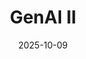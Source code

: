 ---
layout: lecture
published: true    # jekyll on to ensure lecture content is rendered
released: true    # custom variable to display link on webpage
number: 7
week: 7
date: 2025-10-09
presented_by: Lisa Yan
title: GenAI II
files:
  slides: 
  survey: 
    name:
    link: 
    required: 
  additional_files:
readings:
  - name: "The Dream Was Universal Access to Knowledge. The Result Was a Fiasco."
    link: "https://www.nytimes.com/2023/08/13/business/media/internet-archive-emergency-lending-library.html"
    author: "David Streitfeld"
    target:
    publisher: "The New York Times"
    year: "2023"
    type: recommended
    is_h195: false
    edpost: https://edstem.org/us/courses/73099/discussion/6331902

  - name: "The Dream Was Universal Access to Knowledge. The Result Was a Fiasco."
    link: "https://www.nytimes.com/2023/08/13/business/media/internet-archive-emergency-lending-library.html"
    author: "David Streitfeld"
    target:
    publisher: "The New York Times"
    year: "2023"
    type: recommended
    is_h195: true
    edpost: https://edstem.org/us/courses/73099/discussion/6331902

  - name: "Copycat Fashion: How Fast Fashion Giant, Shein, Continues to Steal Independent Designers' Work"
    link: "https://scholarship.law.missouri.edu/cgi/viewcontent.cgi?article=1209&context=betr"
    author: "Rachel L. Gardner"
    target:
    publisher: "Business, Entrepreneurship & Tax Law Review"
    year: "2024"
    type: recommended
    is_h195: false
    edpost: https://edstem.org/us/courses/73099/discussion/6331908

  - name: "Copycat Fashion: How Fast Fashion Giant, Shein, Continues to Steal Independent Designers' Work"
    link: "https://scholarship.law.missouri.edu/cgi/viewcontent.cgi?article=1209&context=betr"
    author: "Rachel L. Gardner"
    target:
    publisher: "Business, Entrepreneurship & Tax Law Review"
    year: "2024"
    type: recommended
    is_h195: true
    edpost: https://edstem.org/us/courses/73099/discussion/6331908

  - name: "The Patent, Used as a Sword"
    link: "https://www.nytimes.com/2012/10/08/technology/patent-wars-among-tech-giants-can-stifle-competition.html"
    author: "Charles Duhigg and Steve Lohr"
    target:
    publisher: "The New York Times"
    year: "2012"
    type: recommended
    is_h195: false
    edpost: https://edstem.org/us/courses/73099/discussion/6331913

  - name: "The Patent, Used as a Sword"
    link: "https://www.nytimes.com/2012/10/08/technology/patent-wars-among-tech-giants-can-stifle-competition.html"
    author: "Charles Duhigg and Steve Lohr"
    target:
    publisher: "The New York Times"
    year: "2012"
    type: recommended
    is_h195: true
    edpost: https://edstem.org/us/courses/73099/discussion/6331913

  - name: "Meet the Lawyer Leading the Human Resistance Against AI"
    link: "https://drive.google.com/file/d/1ooV36QRNrKUzdeotEkJEa575m0KQoUyx/view?usp=drive_link"
    author: "Kate Knibbs"
    target:
    publisher: "Wired"
    year: "2023"
    type: optional
    is_h195: false
    edpost: https://edstem.org/us/courses/73099/discussion/6331917

  - name: "Meet the Lawyer Leading the Human Resistance Against AI"
    link: "https://drive.google.com/file/d/1ooV36QRNrKUzdeotEkJEa575m0KQoUyx/view?usp=drive_link"
    author: "Kate Knibbs"
    target:
    publisher: "Wired"
    year: "2023"
    type: recommended
    is_h195: true
    edpost: https://edstem.org/us/courses/73099/discussion/6331917

  - name: "U2: How Negativland Exposed U2's Hypocrisy"
    link: "https://www.youtube.com/watch?v=yy11T6Ri0hk"
    author: "Rock N' Roll True Stories"
    target:
    publisher: "YouTube"
    year: "2020"
    type: optional
    is_h195: false
    edpost: https://edstem.org/us/courses/73099/discussion/6331925

  - name: "U2: How Negativland Exposed U2's Hypocrisy"
    link: "https://www.youtube.com/watch?v=yy11T6Ri0hk"
    author: "Rock N' Roll True Stories"
    target:
    publisher: "YouTube"
    year: "2020"
    type: optional
    is_h195: true
    edpost: https://edstem.org/us/courses/73099/discussion/6331925

  - name: "Patents"
    link: "https://www.eff.org/issues/patents"
    author:
    target:
    publisher: "Electronic Frontier Foundation"
    year: "2024"
    type: optional
    is_h195: false
    edpost:

  - name: "Patents"
    link: "https://www.eff.org/issues/patents"
    author:
    target:
    publisher: "Electronic Frontier Foundation"
    year: "2024"
    type: optional
    is_h195: true
    edpost:

--- 